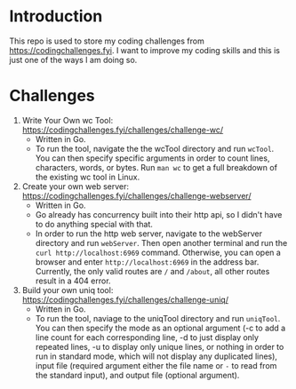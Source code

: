 # Introduction
This repo is used to store my coding challenges from https://codingchallenges.fyi. I want to improve my coding skills and this is just one of the ways I am doing so. 

# Challenges
1. Write Your Own wc Tool: https://codingchallenges.fyi/challenges/challenge-wc/
    - Written in Go.
    - To run the tool, navigate the the wcTool directory and run `wcTool`. You can then specify specific arguments in order to count lines, characters, words, or bytes. Run `man wc` to get a full breakdown of the existing wc tool in Linux.
2. Create your own web server: https://codingchallenges.fyi/challenges/challenge-webserver/
    - Written in Go. 
    - Go already has concurrency built into their http api, so I didn't have to do anything special with that.
    - In order to run the http web server, navigate to the webServer directory and run `webServer`. Then open another terminal and run the `curl http://localhost:6969` command. Otherwise, you can open a browser and enter `http://localhost:6969` in the address bar. Currently, the only valid routes are `/` and `/about`, all other routes result in a 404 error.
3. Build your own uniq tool: https://codingchallenges.fyi/challenges/challenge-uniq/
    - Written in Go.
    - To run the tool, naviage to the uniqTool directory and run `uniqTool`. You can then specify the mode as an optional argument (-c to add a line count for each corresponding line, -d to just display only repeated lines, -u to display only unique lines, or nothing in order to run in standard mode, which will not display any duplicated lines), input file (required argument either the file name or `-` to read from the standard input), and output file (optional argument).
